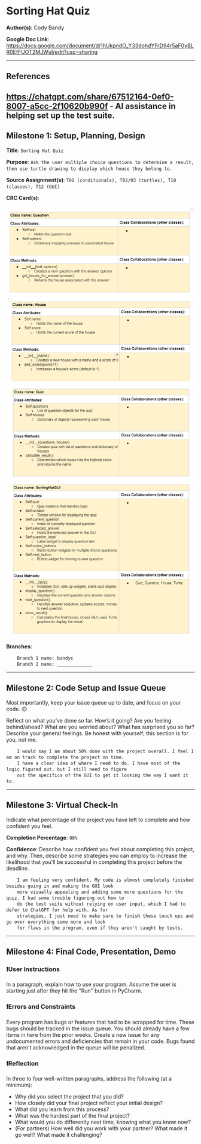 # Sorting Hat Quiz



**Author(s)**: Cody Bandy

**Google Doc Link**: https://docs.google.com/document/d/1hUkpndO_Y33dohdYFrD94r5aF0yBLR0EfFUOT2MJWuI/edit?usp=sharing

---

## References 

https://chatgpt.com/share/67512164-0ef0-8007-a5cc-2f10620b990f - AI assistance in helping set up the test suite.
---

## Milestone 1: Setup, Planning, Design

**Title**: `Sorting Hat Quiz`

**Purpose**: `Ask the user multiple choice questions to determine a result, then use turtle drawing to display which house they belong to.`

**Source Assignment(s)**: `T01 (conditionals), T02/03 (turtles), T10 (classes), T12 (GUI)`

**CRC Card(s)**:
  
![CRC of class one.](image/crc1.png)
![CRC of class two.](image/crc2.png)
![CRC of class three.](image/crc3.png)
![CRC of class four.](image/crc4.png)

**Branches**:

```
    Branch 1 name: bandyc
    Branch 2 name: _____________
```
---

## Milestone 2: Code Setup and Issue Queue

Most importantly, keep your issue queue up to date, and focus on your code. 🙃

Reflect on what you’ve done so far. How’s it going? Are you feeling behind/ahead? What are you worried about? 
What has surprised you so far? Describe your general feelings. Be honest with yourself; this section is for you, not me.

```
    I would say I am about 50% done with the project overall. I feel I am on track to complete the project on time.
    I have a clear idea of where I need to do. I have most of the logic figured out, but I still need to figure
    out the specifics of the GUI to get it looking the way I want it to.
```

---

## Milestone 3: Virtual Check-In

Indicate what percentage of the project you have left to complete and how confident you feel. 

**Completion Percentage**: `90%`

**Confidence**: Describe how confident you feel about completing this project, and why. Then, describe some 
  strategies you can employ to increase the likelihood that you'll be successful in completing this project 
  before the deadline.

```
    I am feeling very confident. My code is almost completely finished besides going in and making the GUI look
    more visually appealing and adding some more questions for the quiz. I had some trouble figuring out how to
    do the test suite without relying on user input, which I had to defer to ChatGPT for help with. As for
    strategies, I just need to make sure to finish these touch ups and go over everything some more and look
    for flaws in the program, even if they aren't caught by tests.
```

---

## Milestone 4: Final Code, Presentation, Demo

### ❗User Instructions
In a paragraph, explain how to use your program. Assume the user is starting just after they hit the "Run" button 
in PyCharm. 

### ❗Errors and Constraints
Every program has bugs or features that had to be scrapped for time. These bugs should be tracked in the issue queue. 
You should already have a few items in here from the prior weeks. Create a new issue for any undocumented errors and 
deficiencies that remain in your code. Bugs found that aren't acknowledged in the queue will be penalized.

### ❗Reflection
In three to four well-written paragraphs, address the following (at a minimum):
- Why did you select the project that you did?
- How closely did your final project reflect your initial design?
- What did you learn from this process?
- What was the hardest part of the final project?
- What would you do differently next time, knowing what you know now?
- (For partners) How well did you work with your partner? What made it go well? What made it challenging?
